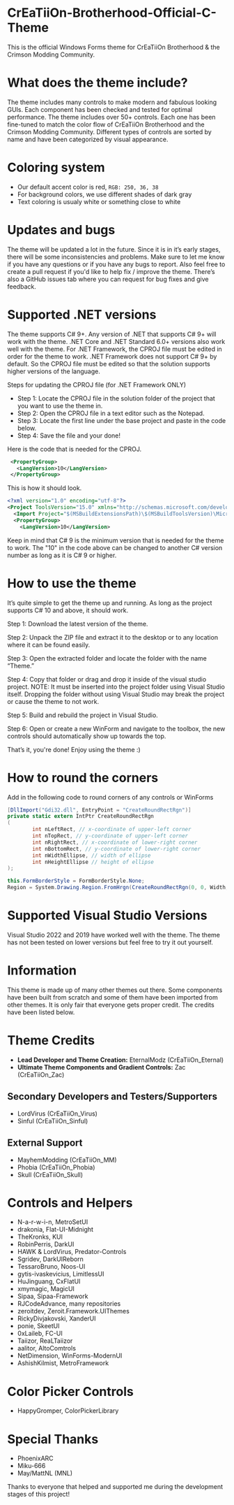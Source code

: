 # CrEaTiiOn-Brotherhood-Official-C-Theme
This is the official Windows Forms theme for CrEaTiiOn Brotherhood &amp; the Crimson Modding Community.

# What does the theme include?
The theme includes many controls to make modern and fabulous looking GUIs. Each component has been checked and tested for optimal performance. The theme includes over 50+ controls. Each one has been fine-tuned to match the color flow of CrEaTiiOn Brotherhood and the Crimson Modding Community. Different types of controls are sorted by name and have been categorized by visual appearance.

# Coloring system
- Our default accent color is red, ```RGB: 250, 36, 38```
- For background colors, we use different shades of dark gray
- Text coloring is usualy white or something close to white

# Updates and bugs
The theme will be updated a lot in the future. Since it is in it’s early stages, there will be some inconsistencies and problems. Make sure to let me know if you have any questions or if you have any bugs to report. Also feel free to create a pull request if you'd like to help fix / improve the theme. There’s also a GitHub issues tab where you can request for bug fixes and give feedback.

# Supported .NET versions
The theme supports C# 9+. Any version of .NET that supports C# 9+ will work with the theme. .NET Core and .NET Standard 6.0+ versions also work well with the theme. For .NET Framework, the CPROJ file must be edited in order for the theme to work. .NET Framework does not support C# 9+ by default. So the CPROJ file must be edited so that the solution supports higher versions of the language.

Steps for updating the CPROJ file (for .NET Framework ONLY)

- Step 1: Locate the CPROJ file in the solution folder of the project that you want to use the theme in.
- Step 2: Open the CPROJ file in a text editor such as the Notepad.
- Step 3: Locate the first line under the base project and paste in the code below.
- Step 4: Save the file and your done!

Here is the code that is needed for the CPROJ.
```xml
 <PropertyGroup>
   <LangVersion>10</LangVersion>
 </PropertyGroup>
```

This is how it should look.
```xml
<?xml version="1.0" encoding="utf-8"?>
<Project ToolsVersion="15.0" xmlns="http://schemas.microsoft.com/developer/msbuild/2003">
  <Import Project="$(MSBuildExtensionsPath)\$(MSBuildToolsVersion)\Microsoft.Common.props" Condition="Exists('$(MSBuildExtensionsPath)\$(MSBuildToolsVersion)\Microsoft.Common.props')" />
  <PropertyGroup>
    <LangVersion>10</LangVersion>
```

Keep in mind that C# 9 is the minimum version that is needed for the theme to work. The "10" in the code above can be changed to another C# version number as long as it is C# 9 or higher.

# How to use the theme
It’s quite simple to get the theme up and running. As long as the project supports C# 10 and above, it should work. 

Step 1: Download the latest version of the theme.

Step 2: Unpack the ZIP file and extract it to the desktop or to any location where it can be found easily.

Step 3: Open the extracted folder and locate the folder with the name “Theme.”

Step 4: Copy that folder or drag and drop it inside of the visual studio project. NOTE: It must be inserted into the project folder using Visual Studio itself. Dropping the folder without using Visual Studio may break the project or cause the theme to not work.

Step 5: Build and rebuild the project in Visual Studio.

Step 6: Open or create a new WinForm and navigate to the toolbox, the new controls should automatically show up towards the top. 

That’s it, you're done! Enjoy using the theme :)

# How to round the corners
Add in the following code to round corners of any controls or WinForms

```C#
[DllImport("Gdi32.dll", EntryPoint = "CreateRoundRectRgn")]
private static extern IntPtr CreateRoundRectRgn
(
        int nLeftRect, // x-coordinate of upper-left corner
        int nTopRect, // y-coordinate of upper-left corner
        int nRightRect, // x-coordinate of lower-right corner
        int nBottomRect, // y-coordinate of lower-right corner
        int nWidthEllipse, // width of ellipse
        int nHeightEllipse // height of ellipse
);

this.FormBorderStyle = FormBorderStyle.None;
Region = System.Drawing.Region.FromHrgn(CreateRoundRectRgn(0, 0, Width, Height, 20, 20));
```

# Supported Visual Studio Versions
Visual Studio 2022 and 2019 have worked well with the theme. The theme has not been tested on lower versions but feel free to try it out yourself.

# Information
This theme is made up of many other themes out there. Some components have been built from scratch and some of them have been imported from other themes. It is only fair that everyone gets proper credit. The credits have been listed below.

# Theme Credits
- **Lead Developer and Theme Creation:** EternalModz (CrEaTiiOn_Eternal)
- **Ultimate Theme Components and Gradient Controls:** Zac (CrEaTiiOn_Zac)

## Secondary Developers and Testers/Supporters
- LordVirus (CrEaTiiOn_Virus)
- Sinful (CrEaTiiOn_Sinful)

## External Support
- MayhemModding (CrEaTiiOn_MM)
- Phobia (CrEaTiiOn_Phobia)
- Skull (CrEaTiiOn_Skull)

# Controls and Helpers
- N-a-r-w-i-n, MetroSetUI
- drakonia, Flat-UI-Midnight
- TheKronks, KUI
- RobinPerris, DarkUI
- HAWK & LordVirus, Predator-Controls
- Sgridev, DarkUIReborn
- TessaroBruno, Noos-UI
- gytis-ivaskevicius, LimitlessUI
- HuJinguang, CxFlatUI
- xmymagic, MagicUI
- Sipaa, Sipaa-Framework
- RJCodeAdvance, many repositories 
- zeroitdev, Zeroit.Framework.UIThemes
- RickyDivjakovski, XanderUI
- ponie, SkeetUI
- 0xLaileb, FC-UI
- Taiizor, ReaLTaiizor
- aalitor, AltoComtrols
- NetDimension, WinForms-ModernUI
- AshishKilmist, MetroFramework

# Color Picker Controls
- HappyGromper, ColorPickerLibrary

# Special Thanks
- PhoenixARC
- Miku-666
- May/MattNL (MNL)

Thanks to everyone that helped and supported me during the development stages of this project!
